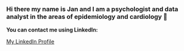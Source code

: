 ### Hi there my name is Jan and I am a psychologist and data analyst in the areas of epidemiology and cardiology 👋

**You can contact me using LinkedIn:**
<p align="left">
<a href="https://www.linkedin.com/in/janbrederecke/" target="blank"> My LinkedIn Profile </a>

